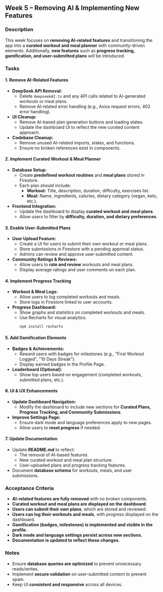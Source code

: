 ## Week 5 – Removing AI & Implementing New Features

### Description  
This week focuses on **removing AI-related features** and transitioning the app into a **curated workout and meal planner** with community-driven elements. Additionally, **new features** such as **progress tracking, gamification, and user-submitted plans** will be introduced.

### Tasks  

#### 1. Remove AI-Related Features  
- **DeepSeek API Removal:**
  - Delete `deepseekAI.ts` and any API calls related to AI-generated workouts or meal plans.
  - Remove AI-related error handling (e.g., Axios request errors, 402 error handling).
- **UI Cleanup:**
  - Remove AI-based plan generation buttons and loading states.
  - Update the dashboard UI to reflect the new curated content approach.
- **Codebase Cleanup:**
  - Remove unused AI-related imports, states, and functions.
  - Ensure no broken references exist in components.

#### 2. Implement Curated Workout & Meal Planner  
- **Database Setup:**
  - Create **predefined workout routines** and **meal plans** stored in Firestore.
  - Each plan should include:
    - **Workout:** Title, description, duration, difficulty, exercises list.
    - **Meal:** Name, ingredients, calories, dietary category (vegan, keto, etc.).
- **Frontend Integration:**
  - Update the dashboard to display **curated workout and meal plans**.
  - Allow users to filter by **difficulty, duration, and dietary preferences**.

#### 3. Enable User-Submitted Plans  
- **User Upload Feature:**
  - Create a UI for users to submit their own workout or meal plans.
  - Store submissions in Firestore with a pending approval status.
  - Admins can review and approve user-submitted content.
- **Community Ratings & Reviews:**
  - Allow users to **rate and review** workouts and meal plans.
  - Display average ratings and user comments on each plan.

#### 4. Implement Progress Tracking  
- **Workout & Meal Logs:**
  - Allow users to log completed workouts and meals.
  - Store logs in Firestore linked to user accounts.
- **Progress Dashboard:**
  - Show graphs and statistics on completed workouts and meals.
  - Use Recharts for visual analytics:
    ```sh
    npm install recharts
    ```

#### 5. Add Gamification Elements  
- **Badges & Achievements:**
  - Reward users with badges for milestones (e.g., "First Workout Logged", "10 Days Streak").
  - Display earned badges in the Profile Page.
- **Leaderboard (Optional):**
  - Show top users based on engagement (completed workouts, submitted plans, etc.).

#### 6. UI & UX Enhancements  
- **Update Dashboard Navigation:**
  - Modify the dashboard to include new sections for **Curated Plans, Progress Tracking, and Community Submissions**.
- **Improve Settings Page:**
  - Ensure dark mode and language preferences apply to new pages.
  - Allow users to **reset progress** if needed.

#### 7. Update Documentation  
- Update **README.md** to reflect:
  - The removal of AI-based features.
  - New curated workout and meal plan structure.
  - User-uploaded plans and progress tracking features.
- Document **database schema** for workouts, meals, and user submissions.

### Acceptance Criteria  
- **AI-related features are fully removed** with no broken components.
- **Curated workout and meal plans are displayed on the dashboard**.
- **Users can submit their own plans**, which are stored and reviewed.
- **Users can log their workouts and meals**, with progress displayed on the dashboard.
- **Gamification (badges, milestones) is implemented and visible in the profile.**
- **Dark mode and language settings persist across new sections.**
- **Documentation is updated to reflect these changes.**

### Notes  
- Ensure **database queries are optimized** to prevent unnecessary reads/writes.
- Implement **secure validation** on user-submitted content to prevent spam.
- Keep UI **consistent and responsive** across all devices.

